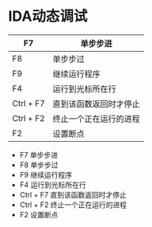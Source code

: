 # IDA动态调试

| F7        | 单步步进               |
| --------- | ---------------------- |
| F8        | 单步步过               |
| F9        | 继续运行程序           |
| F4        | 运行到光标所在行       |
| Ctrl + F7 | 直到该函数返回时才停止 |
| Ctrl + F2 | 终止一个正在运行的进程 |
| F2        | 设置断点               |

* F7 	单步步进
* F8	单步步过
* F9	继续运行程序
* F4	运行到光标所在行
* Ctrl + F7	直到该函数返回时才停止
* Ctrl + F2	终止一个正在运行的进程
* F2 	设置断点
